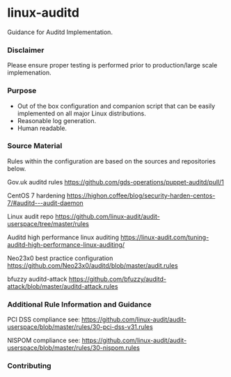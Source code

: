 # linux-auditd
Guidance for Auditd Implementation.

### Disclaimer

Please ensure proper testing is performed prior to production/large scale implemenation.

### Purpose

- Out of the box configuration and companion script that can be easily implemented on all major Linux distributions.
- Reasonable log generation.
- Human readable.

### Source Material

Rules within the configuration are based on the sources and repositories below.

Gov.uk auditd rules https://github.com/gds-operations/puppet-auditd/pull/1

CentOS 7 hardening https://highon.coffee/blog/security-harden-centos-7/#auditd---audit-daemon

Linux audit repo https://github.com/linux-audit/audit-userspace/tree/master/rules

Auditd high performance linux auditing https://linux-audit.com/tuning-auditd-high-performance-linux-auditing/

Neo23x0 best practice configuration https://github.com/Neo23x0/auditd/blob/master/audit.rules

bfuzzy auditd-attack https://github.com/bfuzzy/auditd-attack/blob/master/auditd-attack.rules


### Additional Rule Information and Guidance

PCI DSS compliance see: https://github.com/linux-audit/audit-userspace/blob/master/rules/30-pci-dss-v31.rules

NISPOM compliance see: https://github.com/linux-audit/audit-userspace/blob/master/rules/30-nispom.rules

### Contributing
